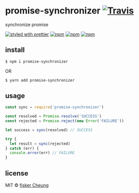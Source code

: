 # promise-synchronizer [![Travis](https://img.shields.io/travis/fisker/promise-synchronizer.svg?style=flat-square)](https://travis-ci.org/fisker/promise-synchronizer)

synchronize promise

[![styled with prettier](https://img.shields.io/badge/styled_with-prettier-ff69b4.svg?style=flat-square)](https://github.com/prettier/prettier)
[![npm](https://img.shields.io/npm/v/promise-synchronizer.svg?style=flat-square)](https://www.npmjs.com/package/promise-synchronizer)
[![npm](https://img.shields.io/npm/dt/promise-synchronizer.svg?style=flat-square)](https://www.npmjs.com/package/promise-synchronizer)
[![npm](https://img.shields.io/npm/dm/promise-synchronizer.svg?style=flat-square)](https://www.npmjs.com/package/promise-synchronizer)

## install
```sh
$ npm i promise-synchronizer
```
OR

```sh
$ yarn add promise-synchronizer
```


## usage
```js
const sync = require('promise-synchronizer')

const resolved = Promise.resolve('SUCCESS')
const rejected = Promise.reject(new Error('FAILURE'))

let success = sync(resolved) // SUCCESS

try {
  let result = sync(rejected)
} catch (err) {
  console.error(err) // FAILURE
}

```
## license
MIT © [fisker Cheung](https://github.com/fisker)
